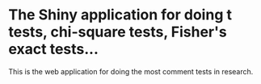 # The Shiny application for doing t tests, chi-square tests, Fisher's exact tests...
This is the web application for doing the most comment tests in research. 
